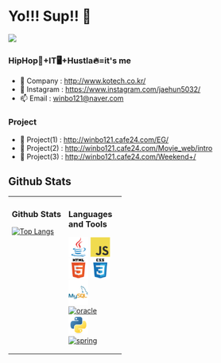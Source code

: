# Yo!!! Sup!! 👺
![](https://komarev.com/ghpvc/?username=korany-lee&label=views&style=plastic&color=blue)

### HipHop🎤+IT🖥+Hustla🔥=it's me
- 🏨 Company : http://www.kotech.co.kr/
- 💬 Instagram : https://www.instagram.com/jaehun5032/
- 📫 Email : winbo121@naver.com

### Project
- 📂 Project(1) : http://winbo121.cafe24.com/EG/
- 📂 Project(2) : http://winbo121.cafe24.com/Movie_web/intro
- 📂 Project(3) : http://winbo121.cafe24.com/Weekend+/





## Github Stats  
<table><tr><td valign="top" width="100px">

### Github Stats
 
[![Top Langs](https://github-readme-stats.vercel.app/api/top-langs/?username=winbo121&layout=compact)](https://github.com/anuraghazra/github-readme-stats)

</td><td valign="top" width="100px">

### Languages and Tools
 
<p align="left"> 
<a href="https://www.java.com" target="_blank"> <img src="https://raw.githubusercontent.com/devicons/devicon/master/icons/java/java-original.svg" alt="java" width="40" height="40"/></a>
<a href="https://developer.mozilla.org/en-US/docs/Web/JavaScript" target="_blank"> <img src="https://raw.githubusercontent.com/devicons/devicon/master/icons/javascript/javascript-original.svg" alt="javascript" width="40" height="40"/></a>
<a href="https://www.w3.org/html/" target="_blank"> <img src="https://raw.githubusercontent.com/devicons/devicon/master/icons/html5/html5-original-wordmark.svg" alt="html5" width="40" height="40"/></a>
<a href="https://www.w3schools.com/css/" target="_blank"> <img src="https://raw.githubusercontent.com/devicons/devicon/master/icons/css3/css3-original-wordmark.svg" alt="css3" width="40" height="40"/></a>
<a href="https://www.mysql.com/" target="_blank"> <img src="https://raw.githubusercontent.com/devicons/devicon/master/icons/mysql/mysql-original-wordmark.svg" alt="mysql" width="40" height="50"/></a> 
<a href="https://www.oracle.com/" target="_blank"> <img src="https://cdn.imweb.me/upload/S20200807082e8c01bae0f/8dd4ce01900c9.png" alt="oracle" width="55" height="46"/> </a>
<a href="https://www.python.org" target="_blank"> <img src="https://raw.githubusercontent.com/devicons/devicon/master/icons/python/python-original.svg" alt="python" width="40" height="40"/></a> 
<a href="https://spring.io/" target="_blank"> <img src="https://www.vectorlogo.zone/logos/springio/springio-icon.svg" alt="spring" width="40" height="40"/></a>
 </p>

</td></tr></table>  
